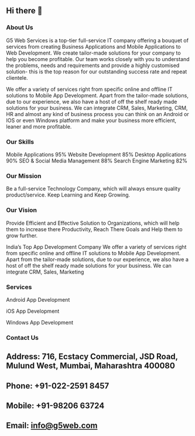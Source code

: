 ## Hi there 👋

### About Us
G5 Web Services  is a top-tier full-service IT company offering a bouquet of services from creating Business Applications and Mobile Applications to Web Development. We create tailor-made solutions for your company to help you become profitable. Our team works closely with you to understand the problems, needs and requirements and provide a highly customised solution- this is the top reason for our outstanding success rate and repeat clientele.

We offer a variety of services right from specific online and offline IT solutions to Mobile App Development. Apart from the tailor-made solutions, due to our experience, we also have a host of off the shelf ready made solutions for your business. We can integrate CRM, Sales, Marketing, CRM, HR and almost any kind of business process you can think on an Android or IOS or even Windows platform and make your business more efficient, leaner and more profitable.

### Our Skills
Mobile Applications 95%
Website Development 85%
Desktop Applications 90%
SEO & Social Media Management 88%
Search Engine Marketing 82%

### Our Mission
Be a full-service Technology Company, which will always ensure quality product/service. Keep Learning and Keep Growing.

### Our Vision
Provide Efficient and Effective Solution to Organizations, which will help them to increase there Productivity, Reach There Goals and Help them to grow further.

India’s Top App Development Company
We offer a variety of services right from specific online and offline IT solutions to Mobile App Development. Apart from the tailor-made solutions, due to our experience, we also have a host of off the shelf ready made solutions for your business. We can integrate CRM, Sales, Marketing

### Services
Android App Development

iOS App Development

Windows App Development

### Contact Us
## Address: 716, Ecstacy Commercial, JSD Road, Mulund West, Mumbai, Maharashtra 400080
## Phone: +91-022-2591 8457
## Mobile: +91-98206 63724
## Email: info@g5web.com
